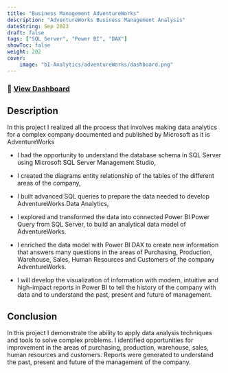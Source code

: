 ```yaml
---
title: "Business Management AdventureWorks"
description: "AdventureWorks Business Management Analysis"
dateString: Sep 2023
draft: false
tags: ["SQL Server", "Power BI", "DAX"]
showToc: false
weight: 202
cover:
    image: "bI-Analytics/adventureWorks/dashboard.png"
--- 
```

### 🔗 [View Dashboard](https://public.tableau.com/views/customer-engagement-365/Overview?:language=es-ES&publish=yes&:display_count=n&:origin=viz_share_link)

## Description
In this project I realized all the process that involves making data analytics for a complex company documented and published by Microsoft as it is AdventureWorks

* I had the opportunity to understand the database schema in SQL Server using Microsoft SQL Server Management Studio,

* I created the diagrams entity relationship of the tables of the different areas of the company,

* I built advanced SQL queries to prepare the data needed to develop AdventureWorks Data Analytics,

* I explored and transformed the data into connected Power BI Power Query from SQL Server, to build an analytical data model of AdventureWorks.

* I enriched the data model with Power BI DAX to create new information that answers many questions in the areas of Purchasing, Production, Warehouse, Sales, Human Resources and Customers of the company AdventureWorks.

* I will develop the visualization of information with modern, intuitive and high-impact reports in Power BI to tell the history of the company with data and to understand the past, present and future of management.

## Conclusion

In this project I demonstrate the ability to apply data analysis techniques and tools to solve complex problems. I identified opportunities for improvement in the areas of purchasing, production, warehouse, sales, human resources and customers. Reports were generated to understand the past, present and future of the management of the company.